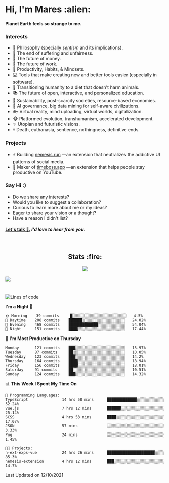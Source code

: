 <h1>Hi, I'm Mares :alien:</h1>

#### Planet Earth feels so strange to me.

### **Interests**

- 🌊 Philosophy (specially [_sentism_][sentismmedium] and its implications).
- 🎯 The end of suffering and unfairness.
- 💸 The future of money.
- 💼 The future of work.
- 🧠 Productivity, Habits, & Mindsets.
- 💻 Tools that make creating new and better tools easier (especially in software).
- 🥗 Transitioning humanity to a diet that doesn't harm animals.
- 📚 The future of open, interactive, and personalized education.
- 🌱 Sustainability, post-scarcity societies, resource-based economies.
- 🤖 AI governance, big data mining for self-aware civilizations.
- 👓 Virtual reality, mind uploading, virtual worlds, digitalization.
- 🐵 Platformed evolution, transhumanism, accelerated development.
- ✨ Utopian and futuristic visions.
- 💀 Death, euthanasia, sentience, nothingness, definitive ends.


### **Projects**

- ⚡ Building [nemesis.run](https://nemesis.run) —an extension that neutralizes the addictive UI patterns of social media.
- 💎 Maker of [timeboss.app](https://timeboss.app) —an extension that helps people stay productive on YouTube.


### **Say Hi :)**

- Do we share any interests?
- Would you like to suggest a collaboration?
- Curious to learn more about me or my ideas?
- Eager to share your vision or a thought?
- Have a reason I didn't list?

#### [Let's talk :wave:.](mailto:mareszhar@gmail.com) _I'd love to hear from you_.

[sentismmedium]: https://medium.com/@mareszhar/born-a-prisoner-a-reflection-about-life-its-struggles-and-a-plan-to-escape-d8566ce9b026

<br>

<h2 align="center">Stats :fire:</h2>

<div align="center">
  <img src="https://github-readme-streak-stats.herokuapp.com?user=mareszhar&theme=black-ice&hide_border=true&stroke=FFFFFF15&ring=DF8FFE&fire=DF8FFE&currStreakLabel=DF8FFE&background=1A232A&currStreakNum=86FFAB">
</div>

<!-- Add or remove this: &dates=B1AAB3FF at the end of the streak stats URL if they get bugged and aren't updating -->

<br>

<img src="https://activity-graph.herokuapp.com/graph?username=mareszhar&theme=nord&bg_color=00000000&color=979797&line=DF8FFE&point=00000000&area=true&hide_border=true">

<br>

<h1></h1>

<!--START_SECTION:waka-->
![Lines of code](https://img.shields.io/badge/From%20Hello%20World%20I%27ve%20Written-171226%20lines%20of%20code-blue)

**I'm a Night 🦉** 

```text
🌞 Morning    39 commits     █░░░░░░░░░░░░░░░░░░░░░░░░   4.5% 
🌆 Daytime    208 commits    ██████░░░░░░░░░░░░░░░░░░░   24.02% 
🌃 Evening    468 commits    █████████████░░░░░░░░░░░░   54.04% 
🌙 Night      151 commits    ████░░░░░░░░░░░░░░░░░░░░░   17.44%

```
📅 **I'm Most Productive on Thursday** 

```text
Monday       121 commits    ███░░░░░░░░░░░░░░░░░░░░░░   13.97% 
Tuesday      87 commits     ██░░░░░░░░░░░░░░░░░░░░░░░   10.05% 
Wednesday    123 commits    ███░░░░░░░░░░░░░░░░░░░░░░   14.2% 
Thursday     164 commits    ████░░░░░░░░░░░░░░░░░░░░░   18.94% 
Friday       156 commits    ████░░░░░░░░░░░░░░░░░░░░░   18.01% 
Saturday     91 commits     ██░░░░░░░░░░░░░░░░░░░░░░░   10.51% 
Sunday       124 commits    ███░░░░░░░░░░░░░░░░░░░░░░   14.32%

```


📊 **This Week I Spent My Time On** 

```text
💬 Programming Languages: 
TypeScript               14 hrs 58 mins      █████████████░░░░░░░░░░░░   52.24% 
Vue.js                   7 hrs 12 mins       ██████░░░░░░░░░░░░░░░░░░░   25.14% 
SCSS                     4 hrs 53 mins       ████░░░░░░░░░░░░░░░░░░░░░   17.07% 
JSON                     57 mins             ░░░░░░░░░░░░░░░░░░░░░░░░░   3.33% 
Pug                      24 mins             ░░░░░░░░░░░░░░░░░░░░░░░░░   1.45%

🐱‍💻 Projects: 
n-ext-exps-vue           24 hrs 26 mins      █████████████████████░░░░   85.3% 
nemesis-extension        4 hrs 12 mins       ███░░░░░░░░░░░░░░░░░░░░░░   14.7%

```


 Last Updated on 12/10/2021
<!--END_SECTION:waka-->

